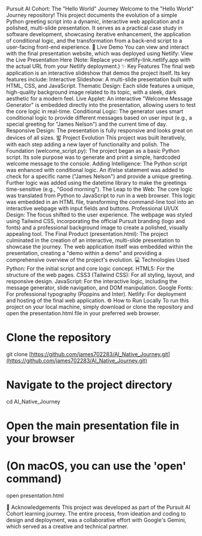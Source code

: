 Pursuit AI Cohort: The "Hello World" Journey
Welcome to the "Hello World" Journey repository! This project documents the evolution of a simple Python greeting script into a dynamic, interactive web application and a polished, multi-slide presentation. It serves as a practical case study in software development, showcasing iterative enhancement, the application of conditional logic, and the transformation from a back-end script to a user-facing front-end experience.
🚀 Live Demo
You can view and interact with the final presentation website, which was deployed using Netlify:
View the Live Presentation Here
(Note: Replace your-netlify-link.netlify.app with the actual URL from your Netlify deployment.)
✨ Key Features
The final web application is an interactive slideshow that demos the project itself. Its key features include:
Interactive Slideshow: A multi-slide presentation built with HTML, CSS, and JavaScript.
Thematic Design: Each slide features a unique, high-quality background image related to its topic, with a sleek, dark aesthetic for a modern feel.
Live Applet: An interactive "Welcome Message Generator" is embedded directly into the presentation, allowing users to test the core logic in real-time.
Conditional Logic: The generator uses smart conditional logic to provide different messages based on user input (e.g., a special greeting for "James Nelson") and the current time of day.
Responsive Design: The presentation is fully responsive and looks great on devices of all sizes.
밟 Project Evolution
This project was built iteratively, with each step adding a new layer of functionality and polish.
The Foundation (welcome_script.py): The project began as a basic Python script. Its sole purpose was to generate and print a simple, hardcoded welcome message to the console.
Adding Intelligence: The Python script was enhanced with conditional logic. An if/else statement was added to check for a specific name ("James Nelson") and provide a unique greeting. Further logic was added using the datetime library to make the greetings time-sensitive (e.g., "Good morning").
The Leap to the Web: The core logic was translated from Python to JavaScript to run in a web browser. This logic was embedded in an HTML file, transforming the command-line tool into an interactive webpage with input fields and buttons.
Professional UI/UX Design: The focus shifted to the user experience. The webpage was styled using Tailwind CSS, incorporating the official Pursuit branding (logo and fonts) and a professional background image to create a polished, visually appealing tool.
The Final Product (presentation.html): The project culminated in the creation of an interactive, multi-slide presentation to showcase the journey. The web application itself was embedded within the presentation, creating a "demo within a demo" and providing a comprehensive overview of the project's evolution.
💻 Technologies Used
Python: For the initial script and core logic concept.
HTML5: For the structure of the web pages.
CSS3 (Tailwind CSS): For all styling, layout, and responsive design.
JavaScript: For the interactive logic, including the message generator, slide navigation, and DOM manipulation.
Google Fonts: For professional typography (Poppins and Inter).
Netlify: For deployment and hosting of the final web application.
⚙️ How to Run Locally
To run this project on your local machine, simply download or clone the repository and open the presentation.html file in your preferred web browser.
# Clone the repository
git clone [https://github.com/james702283/AI_Native_Journey.git](https://github.com/james702283/AI_Native_Journey.git)

# Navigate to the project directory
cd AI_Native_Journey

# Open the main presentation file in your browser
# (On macOS, you can use the 'open' command)
open presentation.html


🙏 Acknowledgements
This project was developed as part of the Pursuit AI Cohort learning journey. The entire process, from ideation and coding to design and deployment, was a collaborative effort with Google's Gemini, which served as a creative and technical partner.
